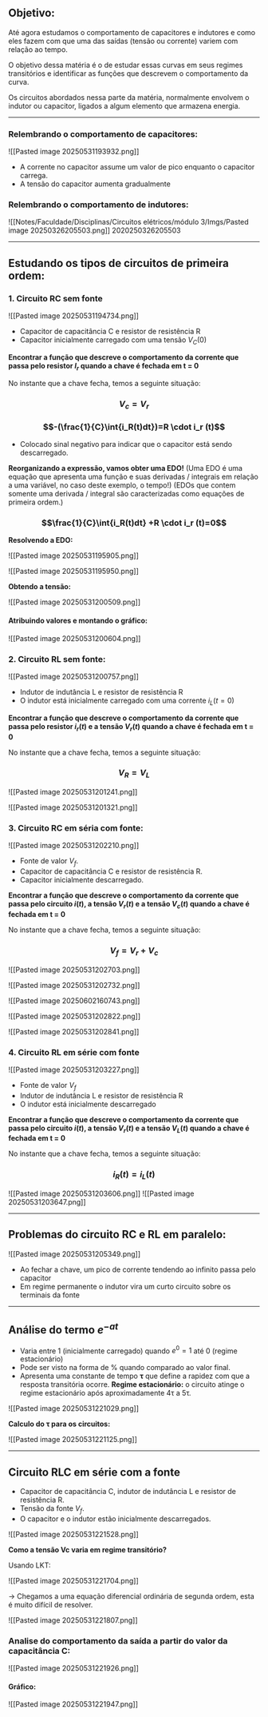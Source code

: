 ## Objetivo:

Até agora estudamos o comportamento de capacitores e indutores e como eles fazem com que uma das saídas (tensão ou corrente) variem com relação ao tempo.

O objetivo dessa matéria é o de estudar essas curvas em seus regimes transitórios e identificar as funções que descrevem o comportamento da curva.

Os circuitos abordados nessa parte da matéria, normalmente envolvem o indutor ou capacitor, ligados a algum elemento que armazena energia.

---

### Relembrando o comportamento de capacitores:

![[Pasted image 20250531193932.png]]

- A corrente no capacitor assume um valor de pico enquanto o capacitor carrega.
- A tensão do capacitor aumenta gradualmente


### Relembrando o comportamento de indutores:

![[Notes/Faculdade/Disciplinas/Circuitos elétricos/módulo 3/Imgs/Pasted image 20250326205503.png]] 2020250326205503


---

## Estudando os tipos de circuitos de primeira ordem:


### 1. Circuito RC sem fonte

![[Pasted image 20250531194734.png]]

- Capacitor de capacitância C e resistor de resistência R
- Capacitor inicialmente carregado com uma tensão $V_C(0)$

**Encontrar a função que descreve o comportamento da corrente que passa pelo resistor $I_r$ quando a chave é fechada em t = 0**

No instante que a chave fecha, temos a seguinte situação:

### $$V_c=V_r$$
### $$-(\frac{1}{C}\int{i_R(t)dt})=R \cdot i_r (t)$$
- Colocado sinal negativo para indicar que o capacitor está sendo descarregado.

**Reorganizando a expressão, vamos obter uma EDO!**
(Uma EDO é uma equação que apresenta uma função e suas derivadas / integrais em relação a uma variável, no caso deste exemplo, o tempo!)
(EDOs que contem somente uma derivada / integral são caracterizadas como equações de primeira ordem.)
### $$\frac{1}{C}\int{i_R(t)dt} +R \cdot i_r (t)=0$$
**Resolvendo a EDO:**

![[Pasted image 20250531195905.png]]

![[Pasted image 20250531195950.png]]

**Obtendo a tensão:**

![[Pasted image 20250531200509.png]]

#### Atribuindo valores e montando o gráfico:

![[Pasted image 20250531200604.png]]



### 2. Circuito RL sem fonte:

![[Pasted image 20250531200757.png]]

- Indutor de indutância L e resistor de resistência R
- O indutor está inicialmente carregado com uma corrente $i_L(t=0)$

**Encontrar a função que descreve o comportamento da corrente que passa pelo resistor $i_r(t)$ e a tensão $V_r(t)$ quando a chave é fechada em t = 0**

No instante que a chave fecha, temos a seguinte situação:
### $$V_R = V_L$$

![[Pasted image 20250531201241.png]]

![[Pasted image 20250531201321.png]]


### 3. Circuito RC em séria com fonte:

![[Pasted image 20250531202210.png]]

- Fonte de valor $V_f$.
- Capacitor de capacitância C e resistor de resistência R.
- Capacitor inicialmente descarregado.

**Encontrar a função que descreve o comportamento da corrente que passa pelo circuito $i(t)$, a tensão $V_r(t)$ e a tensão $V_c(t)$ quando a chave é fechada em t = 0**

No instante que a chave fecha, temos a seguinte situação:

### $$V_f= V_r+V_c$$
![[Pasted image 20250531202703.png]]

![[Pasted image 20250531202732.png]]

![[Pasted image 20250602160743.png]]

![[Pasted image 20250531202822.png]]

![[Pasted image 20250531202841.png]]


### 4. Circuito RL em série com fonte

![[Pasted image 20250531203227.png]]

- Fonte de valor $V_f$
- Indutor de indutância L e resistor de resistência R
- O indutor está inicialmente descarregado

**Encontrar a função que descreve o comportamento da corrente que passa pelo circuito $i(t)$, a tensão $V_r(t)$ e a tensão $V_L(t)$ quando a chave é fechada em t = 0**

No instante que a chave fecha, temos a seguinte situação:


### $$i_R(t)=i_L(t)$$
![[Pasted image 20250531203606.png]]
![[Pasted image 20250531203647.png]]


---

## Problemas do circuito RC e RL em paralelo:

![[Pasted image 20250531205349.png]]

- Ao fechar a chave, um pico de corrente tendendo ao infinito passa pelo capacitor
- Em regime permanente o indutor vira um curto circuito sobre os terminais da fonte


---

## Análise do termo $e^{-at}$

- Varia entre 1 (inicialmente carregado) quando $e^0=1$ até 0 (regime estacionário)
- Pode ser visto na forma de % quando comparado ao valor final.
- Apresenta uma constante de tempo **τ** que define a rapidez com que a resposta transitória ocorre.
**Regime estacionário:** o circuito atinge o regime estacionário após aproximadamente 4τ a 5τ.

![[Pasted image 20250531221029.png]]

**Calculo do τ para os circuitos:**

![[Pasted image 20250531221125.png]]


---

## Circuito RLC em série com a fonte

- Capacitor de capacitância C, indutor de indutância L e resistor de resistência R.
- Tensão da fonte $V_f$.
- O capacitor e o indutor estão inicialmente descarregados.

![[Pasted image 20250531221528.png]]

**Como a tensão Vc varia em regime transitório?**

Usando LKT:

![[Pasted image 20250531221704.png]]

→ Chegamos a uma equação diferencial ordinária de segunda ordem, esta é muito difícil de resolver.

![[Pasted image 20250531221807.png]]

### Analise do comportamento da saída a partir do valor da capacitância C:

![[Pasted image 20250531221926.png]]

#### Gráfico:

![[Pasted image 20250531221947.png]]

